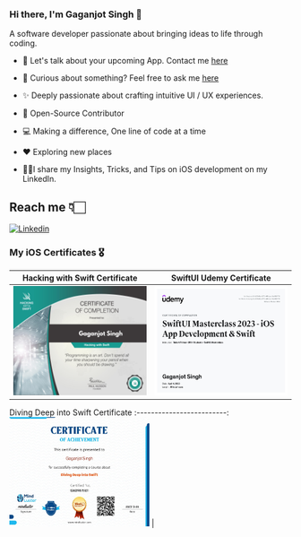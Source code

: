 

### Hi there, I'm Gaganjot Singh 👋
A software developer passionate about bringing ideas to life through coding.
<br />

* 📱 Let's talk about your upcoming App. Contact me [here](https://in.linkedin.com/in/gaganjot-singh-40b40b100)

* 💬 Curious about something? Feel free to ask me [here](https://github.com/megaganjotsingh/megaganjotsingh/issues)

* ✨ Deeply passionate about crafting intuitive UI / UX experiences.

* 📖 Open-Source Contributor

* 💻 Making a difference, One line of code at a time

* ♥️ Exploring new places

* 💁🏻I share my Insights, Tricks, and Tips on iOS development on my LinkedIn.



## Reach me 👇🏻

[![Linkedin](https://i.postimg.cc/BvWKLcLS/v-Gjs-QPt-3.png)](https://in.linkedin.com/in/gaganjot-singh-40b40b100)



### My iOS Certificates 🎖

 Hacking with Swift Certificate | SwiftUI Udemy Certificate
:-------------------------:|:-------------------------:|
<img src="./Certs/gagan-certificate.jpg" width="250" height="195"> | <img src="./Certs/SwiftUI-Certificate.jpg" width="250" height="195"> 

Diving Deep into Swift Certificate
:-------------------------:
<img src="./Certs/DivingDeepIntoSwit_Certificate.jpg" width="250" height="195"> |

